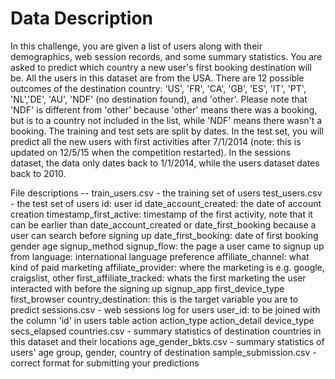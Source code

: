 # Data Description

In this challenge, you are given a list of users along with their demographics, web session records, and some summary statistics. You 
are asked to predict which country a new user's first booking destination will be. All the users in this dataset are from the USA.
There are 12 possible outcomes of the destination country: 'US', 'FR', 'CA', 'GB', 'ES', 'IT', 'PT', 'NL','DE', 'AU', 'NDF' (no 
destination found), and 'other'. Please note that 'NDF' is different from 'other' because 'other' means there was a booking, but is to a
country not included in the list, while 'NDF' means there wasn't a booking.
The training and test sets are split by dates. In the test set, you will predict all the new users with first activities after 7/1/2014 
(note: this is updated on 12/5/15 when the competition restarted). In the sessions dataset, the data only dates back to 1/1/2014, while 
the users dataset dates back to 2010. 

File descriptions
-- train_users.csv - the training set of users
test_users.csv - the test set of users
id: user id
date_account_created: the date of account creation
timestamp_first_active: timestamp of the first activity, note that it can be earlier than date_account_created or date_first_booking because a user can search before signing up
date_first_booking: date of first booking
gender
age
signup_method
signup_flow: the page a user came to signup up from
language: international language preference
affiliate_channel: what kind of paid marketing
affiliate_provider: where the marketing is e.g. google, craigslist, other
first_affiliate_tracked: whats the first marketing the user interacted with before the signing up
signup_app
first_device_type
first_browser
country_destination: this is the target variable you are to predict
sessions.csv - web sessions log for users
user_id: to be joined with the column 'id' in users table
action
action_type
action_detail
device_type
secs_elapsed
countries.csv - summary statistics of destination countries in this dataset and their locations
age_gender_bkts.csv - summary statistics of users' age group, gender, country of destination
sample_submission.csv - correct format for submitting your predictions
